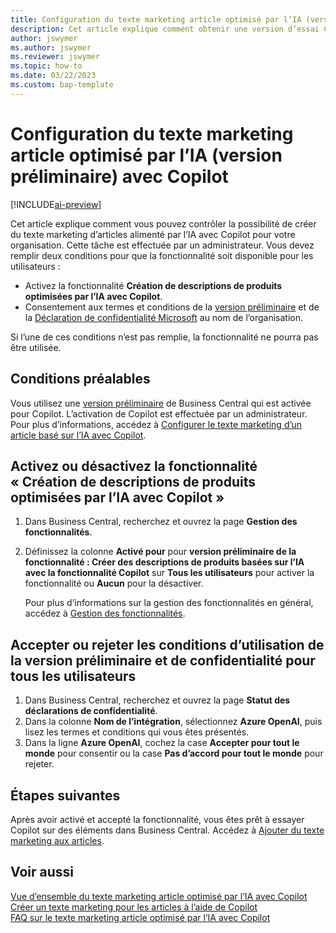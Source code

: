 ```yaml
---
title: Configuration du texte marketing article optimisé par l’IA (version préliminaire) avec Copilot
description: Cet article explique comment obtenir une version d’essai Copilot de Business Central et activer Copilot sur un environnement
author: jswymer
ms.author: jswymer
ms.reviewer: jswymer
ms.topic: how-to
ms.date: 03/22/2023
ms.custom: bap-template
---
```


# Configuration du texte marketing article optimisé par l’IA (version préliminaire) avec Copilot

[!INCLUDE[ai-preview](includes/ai-preview.md)]

Cet article explique comment vous pouvez contrôler la possibilité de créer du texte marketing d’articles alimenté par l’IA avec Copilot pour votre organisation. Cette tâche est effectuée par un administrateur. Vous devez remplir deux conditions pour que la fonctionnalité soit disponible pour les utilisateurs :

- Activez la fonctionnalité **Création de descriptions de produits optimisées par l’IA avec Copilot**.
- Consentement aux termes et conditions de la [version préliminaire](https://dynamics.microsoft.com/legaldocs/supp-dynamics365-preview/) et de la [Déclaration de confidentialité Microsoft](https://go.microsoft.com/fwlink/?LinkId=521839) au nom de l’organisation.

Si l’une de ces conditions n’est pas remplie, la fonctionnalité ne pourra pas être utilisée.

## Conditions préalables

Vous utilisez une [version préliminaire](ai-preview-getstarted.md) de Business Central qui est activée pour Copilot. L’activation de Copilot est effectuée par un administrateur. Pour plus d’informations, accédez à [Configurer le texte marketing d’un article basé sur l’IA avec Copilot](enable-ai.md).

## Activez ou désactivez la fonctionnalité « Création de descriptions de produits optimisées par l’IA avec Copilot »

1. Dans Business Central, recherchez et ouvrez la page **Gestion des fonctionnalités**.
2. Définissez la colonne **Activé pour** pour **version préliminaire de la fonctionnalité : Créer des descriptions de produits basées sur l’IA avec la fonctionnalité Copilot** sur **Tous les utilisateurs** pour activer la fonctionnalité ou **Aucun** pour la désactiver.

   Pour plus d’informations sur la gestion des fonctionnalités en général, accédez à [Gestion des fonctionnalités](/dynamics365/business-central/dev-itpro/administration/feature-management).

## Accepter ou rejeter les conditions d’utilisation de la version préliminaire et de confidentialité pour tous les utilisateurs

1. Dans Business Central, recherchez et ouvrez la page **Statut des déclarations de confidentialité**.
2. Dans la colonne **Nom de l’intégration**, sélectionnez **Azure OpenAI**, puis lisez les termes et conditions qui vous êtes présentés.
3. Dans la ligne **Azure OpenAI**, cochez la case **Accepter pour tout le monde** pour consentir ou la case **Pas d’accord pour tout le monde** pour rejeter.

## Étapes suivantes

Après avoir activé et accepté la fonctionnalité, vous êtes prêt à essayer Copilot sur des éléments dans Business Central. Accédez à [Ajouter du texte marketing aux articles](item-marketing-text.md).  

## Voir aussi

[Vue d’ensemble du texte marketing article optimisé par l’IA avec Copilot](ai-overview.md)  
[Créer un texte marketing pour les articles à l’aide de Copilot](item-marketing-text.md)  
[FAQ sur le texte marketing article optimisé par l’IA avec Copilot](ai-faq.md)  
